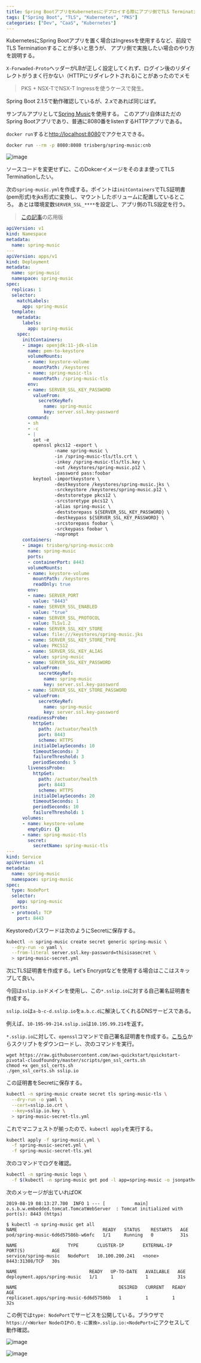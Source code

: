 ```yaml
---
title: Spring BootアプリをKubernetesにデプロイする際にアプリ側でTLS Terminationをするメモ
tags: ["Spring Boot", "TLS", "Kubernetes", "PKS"]
categories: ["Dev", "CaaS", "Kubernetes"]
---
```


KubernetesにSpring Bootアプリを置く場合はIngressを使用するなど、前段でTLS Terminationすることが多いと思うが、
アプリ側で実施したい場合のやり方を説明する。

`X-Forwaded-Proto`ヘッダーがLBが正しく設定してくれず、ログイン後のリダイレクトがうまく行かない（HTTPにリダイレクトされる)ことがあったのでメモ

> PKS + NSX-TでNSX-T Ingressを使うケースで発生。

Spring Boot 2.1.5で動作確認しているが、2.xであれば同じはず。

サンプルアプリとして[Spring Music](https://github.com/cloudfoundry-samples/spring-music)を使用する。
このアプリ自体はただのSpring Bootアプリであり、普通に8080番をlistenするHTTPアプリである。

`docker run`すると[http://localhost:8080](http://localhost:8080)でアクセスできる。
```bash
docker run --rm -p 8080:8080 trisberg/spring-music:cnb
```

![image](https://user-images.githubusercontent.com/106908/63246500-c60e7100-c29d-11e9-951f-074a7de57184.png)


ソースコードを変更せずに、このDokcerイメージをそのまま使ってTLS Terminationしたい。

次の`spring-music.yml`を作成する。ポイントは`initContainers`でTLS証明書(pem形式)をjks形式に変換し、マウントしたボリュームに配置しているところ。
あとは環境変数`SERVER_SSL_****`を設定し、アプリ側のTLS設定を行う。

> [この記事](https://blog.ik.am/entries/450)の応用版

```yaml
apiVersion: v1
kind: Namespace
metadata:
  name: spring-music
---
apiVersion: apps/v1
kind: Deployment
metadata:
  name: spring-music
  namespace: spring-music
spec:
  replicas: 1
  selector:
    matchLabels:
      app: spring-music
  template:
    metadata:
      labels:
        app: spring-music
    spec:
      initContainers:
      - image: openjdk:11-jdk-slim
        name: pem-to-keystore
        volumeMounts:
        - name: keystore-volume
          mountPath: /keystores
        - name: spring-music-tls
          mountPath: /spring-music-tls
        env:
        - name: SERVER_SSL_KEY_PASSWORD
          valueFrom:
            secretKeyRef:
              name: spring-music
              key: server.ssl.key-password
        command:          
        - sh
        - -c
        - |
          set -e
          openssl pkcs12 -export \
                  -name spring-music \
                  -in /spring-music-tls/tls.crt \
                  -inkey /spring-music-tls/tls.key \
                  -out /keystores/spring-music.p12 \
                  -password pass:foobar
          keytool -importkeystore \
                  -destkeystore /keystores/spring-music.jks \
                  -srckeystore /keystores/spring-music.p12 \
                  -deststoretype pkcs12 \
                  -srcstoretype pkcs12 \
                  -alias spring-music \
                  -deststorepass ${SERVER_SSL_KEY_PASSWORD} \
                  -destkeypass ${SERVER_SSL_KEY_PASSWORD} \
                  -srcstorepass foobar \
                  -srckeypass foobar \
                  -noprompt
      containers:
      - image: trisberg/spring-music:cnb
        name: spring-music
        ports:
        - containerPort: 8443
        volumeMounts:
        - name: keystore-volume
          mountPath: /keystores
          readOnly: true
        env:
        - name: SERVER_PORT
          value: "8443"
        - name: SERVER_SSL_ENABLED
          value: "true"
        - name: SERVER_SSL_PROTOCOL
          value: TLSv1.2
        - name: SERVER_SSL_KEY_STORE
          value: file:///keystores/spring-music.jks
        - name: SERVER_SSL_KEY_STORE_TYPE
          value: PKCS12
        - name: SERVER_SSL_KEY_ALIAS
          value: spring-music
        - name: SERVER_SSL_KEY_PASSWORD
          valueFrom:
            secretKeyRef:
              name: spring-music
              key: server.ssl.key-password
        - name: SERVER_SSL_KEY_STORE_PASSWORD
          valueFrom:
            secretKeyRef:
              name: spring-music
              key: server.ssl.key-password
        readinessProbe:
          httpGet:
            path: /actuator/health
            port: 8443
            scheme: HTTPS
          initialDelaySeconds: 10
          timeoutSeconds: 3
          failureThreshold: 3
          periodSeconds: 5
        livenessProbe:
          httpGet:
            path: /actuator/health
            port: 8443
            scheme: HTTPS
          initialDelaySeconds: 20
          timeoutSeconds: 1
          periodSeconds: 10
          failureThreshold: 1
      volumes:
      - name: keystore-volume
        emptyDir: {}
      - name: spring-music-tls
        secret:
          secretName: spring-music-tls
---
kind: Service
apiVersion: v1
metadata:
  name: spring-music
  namespace: spring-music
spec:
  type: NodePort
  selector:
    app: spring-music
  ports:
  - protocol: TCP
    port: 8443
```

Keystoreのパスワードは次のようにSecretに保存する。

```bash
kubectl -n spring-music create secret generic spring-music \
  --dry-run -o yaml \
  --from-literal server.ssl.key-password=thisisasecret \
  > spring-music-secret.yml
```

次にTLS証明書を作成する。Let's Encryptなどを使用する場合はここはスキップして良い。

今回は`sslip.io`ドメインを使用し、この`*.sslip.io`に対する自己署名証明書を作成する。

`sslip.io`は`a-b-c-d.sslip.io`を`a.b.c.d`に解決してくれるDNSサービスである。

例えば、`10-195-99-214.sslip.io`は`10.195.99.214`を返す。

`*.sslip.io`に対して、`openssl`コマンドで自己署名証明書を作成する。[こちら](https://raw.githubusercontent.com/aws-quickstart/quickstart-pivotal-cloudfoundry/master/scripts/gen_ssl_certs.sh)からスクリプトをダウンロードし、次のコマンドを実行。

```
wget https://raw.githubusercontent.com/aws-quickstart/quickstart-pivotal-cloudfoundry/master/scripts/gen_ssl_certs.sh
chmod +x gen_ssl_certs.sh
./gen_ssl_certs.sh sslip.io
```

この証明書をSecretに保存する。

```bash
kubectl -n spring-music create secret tls spring-music-tls \
  --dry-run -o yaml \
  --cert=sslip.io.crt \
  --key=sslip.io.key \
  > spring-music-secret-tls.yml
```

これでマニフェストが揃ったので、`kubectl apply`を実行する。

```bash
kubectl apply -f spring-music.yml \
  -f spring-music-secret.yml \
  -f spring-music-secret-tls.yml
```

次のコマンドでログを確認。

```bash
kubectl -n spring-music logs \
  -f $(kubectl -n spring-music get pod -l app=spring-music -o jsonpath='{.items[0].metadata.name}')
```

次のメッセージが出ていればOK

```
2019-08-19 08:13:27.700  INFO 1 --- [           main] o.s.b.w.embedded.tomcat.TomcatWebServer  : Tomcat initialized with port(s): 8443 (https)
```


```
$ kubectl -n spring-music get all
NAME                                READY   STATUS    RESTARTS   AGE
pod/spring-music-6d6d57586b-w6mfc   1/1     Running   0          31s

NAME                   TYPE       CLUSTER-IP       EXTERNAL-IP   PORT(S)          AGE
service/spring-music   NodePort   10.100.200.241   <none>        8443:31308/TCP   30s

NAME                           READY   UP-TO-DATE   AVAILABLE   AGE
deployment.apps/spring-music   1/1     1            1           31s

NAME                                      DESIRED   CURRENT   READY   AGE
replicaset.apps/spring-music-6d6d57586b   1         1         1       32s
```

この例では`type: NodePort`でサービスを公開している。ブラウザで`https://<Worker NodeのIPの.を-に置換>.sslip.io:<NodePort>`にアクセスして動作確認。

![image](https://user-images.githubusercontent.com/106908/63249916-6e740380-c2a5-11e9-8551-e49e300a21c0.png)

![image](https://user-images.githubusercontent.com/106908/63249944-7cc21f80-c2a5-11e9-879d-3709efd09856.png)
